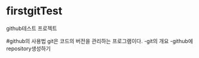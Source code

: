 # firstgitTest
github테스트 프로젝트

#github의 사용법
git은 코드의 버전을 관리하는 프로그램이다.
 -git의 개요
 -github에 repository생성하기
